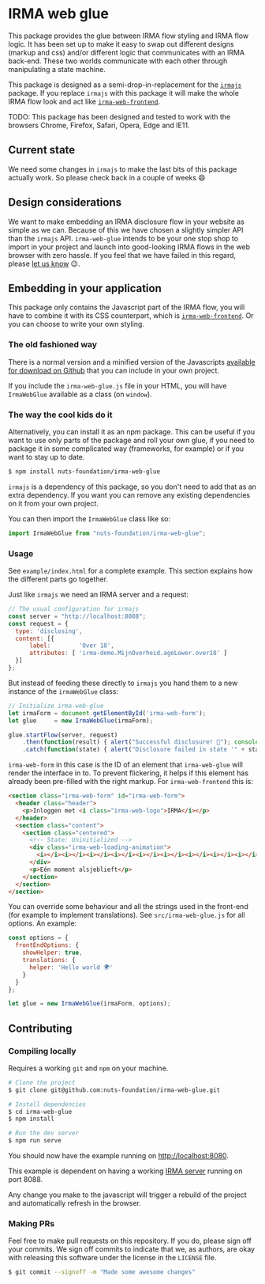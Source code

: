# IRMA web glue

This package provides the glue between IRMA flow styling and IRMA flow logic. It
has been set up to make it easy to swap out different designs (markup and css)
and/or different logic that communicates with an IRMA back-end. These two worlds
communicate with each other through manipulating a state machine.

This package is designed as a semi-drop-in-replacement for the [`irmajs`](https://github.com/privacybydesign/irmajs)
package. If you replace `irmajs` with this package it will make the whole IRMA
flow look and act like [`irma-web-frontend`](https://github.com/nuts-foundation/irma-web-frontend).

TODO: This package has been designed and tested to work with the browsers Chrome,
Firefox, Safari, Opera, Edge and IE11.

## Current state

We need some changes in `irmajs` to make the last bits of this package actually
work. So please check back in a couple of weeks 😄

## Design considerations

We want to make embedding an IRMA disclosure flow in your website as simple as
we can. Because of this we have chosen a slightly simpler API than the `irmajs`
API. `irma-web-glue` intends to be your one stop shop to import in your project
and launch into good-looking IRMA flows in the web browser with zero hassle. If
you feel that we have failed in this regard, please [let us know](https://github.com/nuts-foundation/irma-web-glue/issues)
😉.

## Embedding in your application

This package only contains the Javascript part of the IRMA flow, you will have
to combine it with its CSS counterpart, which is [`irma-web-frontend`](https://github.com/nuts-foundation/irma-web-frontend).
Or you can choose to write your own styling.

### The old fashioned way

There is a normal version and a minified version of the Javascripts [available
for download on Github](https://github.com/nuts-foundation/irma-web-glue/tree/master/dist)
that you can include in your own project.

If you include the `irma-web-glue.js` file in your HTML, you will have
`IrmaWebGlue` available as a class (on `window`).

### The way the cool kids do it

Alternatively, you can install it as an npm package. This can be useful if you
want to use only parts of the package and roll your own glue, if you need to
package it in some complicated way (frameworks, for example) or if you want to
stay up to date.

```bash
$ npm install nuts-foundation/irma-web-glue
```

`irmajs` is a dependency of this package, so you don't need to add that as an
extra dependency. If you want you can remove any existing dependencies on it
from your own project.

You can then import the `IrmaWebGlue` class like so:

```javascript
import IrmaWebGlue from "nuts-foundation/irma-web-glue";
```

### Usage

See `example/index.html` for a complete example. This section explains how the
different parts go together.

Just like `irmajs` we need an IRMA server and a request:

```javascript
// The usual configuration for irmajs
const server = "http://localhost:8088";
const request = {
  type: 'disclosing',
  content: [{
      label:        'Over 18',
      attributes: [ 'irma-demo.MijnOverheid.ageLower.over18' ]
  }]
};
```

But instead of feeding these directly to `irmajs` you hand them to a new
instance of the `irmaWebGlue` class:

```javascript
// Initialize irma-web-glue
let irmaForm = document.getElementById('irma-web-form');
let glue     = new IrmaWebGlue(irmaForm);

glue.startFlow(server, request)
    .then(function(result) { alert("Successful disclosure! 🎉"); console.log(result); })
    .catch(function(state) { alert("Disclosure failed in state '" + state + "' 🤨") });
```

`irma-web-form` in this case is the ID of an element that `irma-web-glue` will
render the interface in to. To prevent flickering, it helps if this element has
already been pre-filled with the right markup. For `irma-web-frontend` this is:

```html
<section class="irma-web-form" id="irma-web-form">
  <header class="header">
    <p>Inloggen met <i class="irma-web-logo">IRMA</i></p>
  </header>
  <section class="content">
    <section class="centered">
      <!-- State: Uninitialized -->
      <div class="irma-web-loading-animation">
        <i></i><i></i><i></i><i></i><i></i><i></i><i></i><i></i><i></i>
      </div>
      <p>Eén moment alsjeblieft</p>
    </section>
  </section>
</section>
```

You can override some behaviour and all the strings used in the front-end (for
example to implement translations). See `src/irma-web-glue.js` for all options.
An example:

```javascript
const options = {
  frontEndOptions: {
    showHelper: true,
    translations: {
      helper: 'Hello world 🌍'
    }
  }
};

let glue = new IrmaWebGlue(irmaForm, options);
```

## Contributing

### Compiling locally

Requires a working `git` and `npm` on your machine.

```bash
# Clone the project
$ git clone git@github.com:nuts-foundation/irma-web-glue.git

# Install dependencies
$ cd irma-web-glue
$ npm install

# Run the dev server
$ npm run serve
```

You should now have the example running on
[http://localhost:8080](http://localhost:8080).

This example is dependent on having a working [IRMA server](https://irma.app/docs/irma-server/)
running on port 8088.

Any change you make to the javascript will trigger a rebuild of the project
and automatically refresh in the browser.

### Making PRs

Feel free to make pull requests on this repository. If you do, please sign off
your commits. We sign off commits to indicate that we, as authors, are okay with
releasing this software under the license in the `LICENSE` file.

```bash
$ git commit --signoff -m "Made some awesome changes"
```
